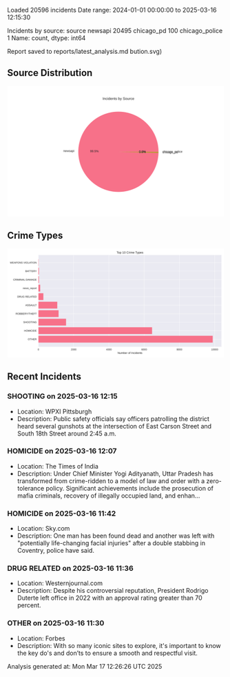 
Loaded 20596 incidents
Date range: 2024-01-01 00:00:00 to 2025-03-16 12:15:30

Incidents by source:
source
newsapi           20495
chicago_pd          100
chicago_police        1
Name: count, dtype: int64

Report saved to reports/latest_analysis.md
bution.svg)

## Source Distribution
![Source Distribution](images/source_distribution.svg)

## Crime Types
![Crime Types](images/crime_types.svg)

## Recent Incidents

### SHOOTING on 2025-03-16 12:15
- Location: WPXI Pittsburgh
- Description: Public safety officials say officers patrolling the district heard several gunshots at the intersection of East Carson Street and South 18th Street around 2:45 a.m.


### HOMICIDE on 2025-03-16 12:07
- Location: The Times of India
- Description: Under Chief Minister Yogi Adityanath, Uttar Pradesh has transformed from crime-ridden to a model of law and order with a zero-tolerance policy. Significant achievements include the prosecution of mafia criminals, recovery of illegally occupied land, and enhan…


### HOMICIDE on 2025-03-16 11:42
- Location: Sky.com
- Description: One man has been found dead and another was left with "potentially life-changing facial injuries" after a double stabbing in Coventry, police have said.


### DRUG RELATED on 2025-03-16 11:36
- Location: Westernjournal.com
- Description: Despite his controversial reputation, President Rodrigo Duterte left office in 2022 with an approval rating greater than 70 percent.


### OTHER on 2025-03-16 11:30
- Location: Forbes
- Description: With so many iconic sites to explore, it's important to know the key do's and don’ts to ensure a smooth and respectful visit.

Analysis generated at: Mon Mar 17 12:26:26 UTC 2025
